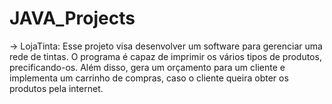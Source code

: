 # JAVA_Projects
-> LojaTinta: Esse projeto visa desenvolver um software para gerenciar uma rede de tintas. O programa é capaz de imprimir os vários tipos de produtos, precificando-os. Além disso, gera um orçamento para um cliente e implementa um carrinho de compras, caso o cliente queira obter os produtos pela internet.
